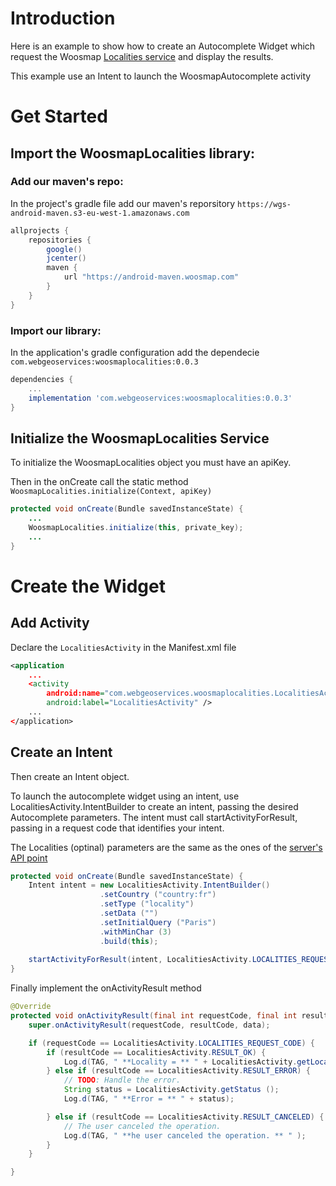 # Introduction
Here is an example to show how to create an Autocomplete Widget which request the Woosmap <a href='https://developers.woosmap.com/products/localities/search-city-postcode/'>Localities service</a> and display the results.

This example use an Intent to launch the WoosmapAutocomplete activity

# Get Started
## Import the WoosmapLocalities library:
### Add our maven's repo:
In the project's gradle file add our maven's reporsitory `https://wgs-android-maven.s3-eu-west-1.amazonaws.com`
```gradle
allprojects {
    repositories {
        google()
        jcenter()
        maven {
            url "https://android-maven.woosmap.com"
        }
    }
}
```

### Import our library:
In the application's gradle configuration add the dependecie `com.webgeoservices:woosmaplocalities:0.0.3`

```gradle
dependencies {
    ...
    implementation 'com.webgeoservices:woosmaplocalities:0.0.3'
}
```
## Initialize the WoosmapLocalities Service
To initialize the WoosmapLocalities object you must have an apiKey. 

Then in the onCreate call the static method `WoosmapLocalities.initialize(Context, apiKey)`

```java
protected void onCreate(Bundle savedInstanceState) {
    ...
    WoosmapLocalities.initialize(this, private_key);
    ...
}
```

# Create the Widget
## Add Activity
Declare the `LocalitiesActivity` in the Manifest.xml file

```xml
<application
    ...
    <activity
        android:name="com.webgeoservices.woosmaplocalities.LocalitiesActivity"
        android:label="LocalitiesActivity" />
    ...
</application>
```
## Create an Intent
Then create an Intent object. 

To launch the autocomplete widget using an intent, use LocalitiesActivity.IntentBuilder to create an intent, passing the desired Autocomplete parameters. The intent must call startActivityForResult, passing in a request code that identifies your intent.

The Localities (optinal) parameters are the same as the ones of the <a href='https://developers.woosmap.com/products/localities/search-city-postcode/#optional-parameters'>server's API point</a>

```java
protected void onCreate(Bundle savedInstanceState) {
    Intent intent = new LocalitiesActivity.IntentBuilder()
                    .setCountry ("country:fr")
                    .setType ("locality")
                    .setData ("")
                    .setInitialQuery ("Paris")
                    .withMinChar (3)
                    .build(this);
                
    startActivityForResult(intent, LocalitiesActivity.LOCALITIES_REQUEST_CODE);
}
```

Finally implement the onActivityResult method
```java
@Override
protected void onActivityResult(final int requestCode, final int resultCode, final Intent data) {
    super.onActivityResult(requestCode, resultCode, data);

    if (requestCode == LocalitiesActivity.LOCALITIES_REQUEST_CODE) {
        if (resultCode == LocalitiesActivity.RESULT_OK) {
            Log.d(TAG, " **Locality = ** " + LocalitiesActivity.getLocality ().getDescription ());
        } else if (resultCode == LocalitiesActivity.RESULT_ERROR) {
            // TODO: Handle the error.
            String status = LocalitiesActivity.getStatus ();
            Log.d(TAG, " **Error = ** " + status);

        } else if (resultCode == LocalitiesActivity.RESULT_CANCELED) {
            // The user canceled the operation.
            Log.d(TAG, " **he user canceled the operation. ** " );
        }
    }

}
```
